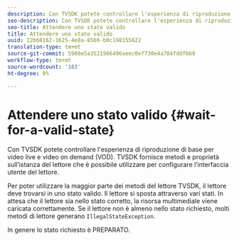 ```yaml
---
description: Con TVSDK potete controllare l'esperienza di riproduzione di base per video live e video on demand (VOD). TVSDK fornisce metodi e proprietà sull’istanza del lettore che è possibile utilizzare per configurare l’interfaccia utente del lettore.
seo-description: Con TVSDK potete controllare l'esperienza di riproduzione di base per video live e video on demand (VOD). TVSDK fornisce metodi e proprietà sull’istanza del lettore che è possibile utilizzare per configurare l’interfaccia utente del lettore.
seo-title: Attendere uno stato valido
title: Attendere uno stato valido
uuid: 22b68162-1625-4e8a-8566-b0c198155622
translation-type: tm+mt
source-git-commit: 5908e5a3521966496aeec0ef730e4a704fddfb68
workflow-type: tm+mt
source-wordcount: '183'
ht-degree: 0%

---
```



# Attendere uno stato valido {#wait-for-a-valid-state}

Con TVSDK potete controllare l&#39;esperienza di riproduzione di base per video live e video on demand (VOD). TVSDK fornisce metodi e proprietà sull’istanza del lettore che è possibile utilizzare per configurare l’interfaccia utente del lettore.

Per poter utilizzare la maggior parte dei metodi del lettore TVSDK, il lettore deve trovarsi in uno stato valido.
Il lettore si sposta attraverso vari stati. In attesa che il lettore sia nello stato corretto, la risorsa multimediale viene caricata correttamente. Se il lettore non è almeno nello stato richiesto, molti metodi di lettore generano `IllegalStateException`.

In genere lo stato richiesto è PREPARATO.
